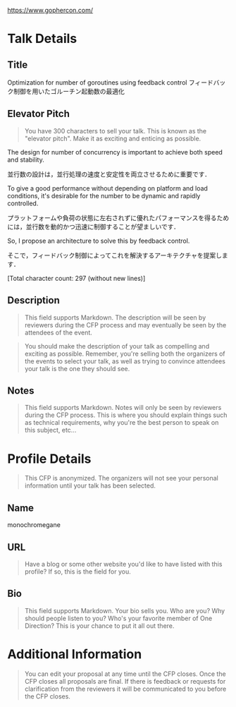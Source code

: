 https://www.gophercon.com/

# Talk Details

## Title

Optimization for number of goroutines using feedback control
フィードバック制御を用いたゴルーチン起動数の最適化

## Elevator Pitch

> You have 300 characters to sell your talk. This is known as the "elevator pitch". Make it as exciting and enticing as possible.

The design for number of concurrency is important to achieve both speed and stability.

並行数の設計は，並行処理の速度と安定性を両立させるために重要です．

To give a good performance without depending on platform and load conditions, it's desirable for the number to be dynamic and rapidly controlled.

プラットフォームや負荷の状態に左右されずに優れたパフォーマンスを得るためには，並行数を動的かつ迅速に制御することが望ましいです．

So, I propose an architecture to solve this by feedback control.

そこで，フィードバック制御によってこれを解決するアーキテクチャを提案します．

[Total character count: 297 (without new lines)]

## Description

> This field supports Markdown. The description will be seen by reviewers during the CFP process and may eventually be seen by the attendees of the event.

> You should make the description of your talk as compelling and exciting as possible. Remember, you're selling both the organizers of the events to select your talk, as well as trying to convince attendees your talk is the one they should see.

## Notes

> This field supports Markdown. Notes will only be seen by reviewers during the CFP process. This is where you should explain things such as technical requirements, why you're the best person to speak on this subject, etc...

# Profile Details

> This CFP is anonymized. The organizers will not see your personal information until your talk has been selected.

## Name

monochromegane

## URL

> Have a blog or some other website you'd like to have listed with this profile? If so, this is the field for you.

## Bio

> This field supports Markdown. Your bio sells you. Who are you? Why should people listen to you? Who's your favorite member of One Direction?
> This is your chance to put it all out there.

# Additional Information

> You can edit your proposal at any time until the CFP closes. Once the CFP closes all proposals are final.
> If there is feedback or requests for clarification from the reviewers it will be communicated to you before the CFP closes.
